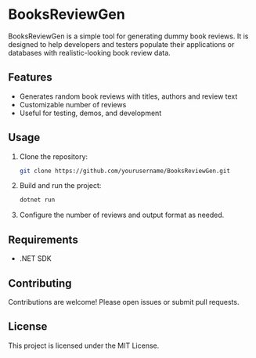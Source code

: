# BooksReviewGen

BooksReviewGen is a simple tool for generating dummy book reviews. It is designed to help developers and testers populate their applications or databases with realistic-looking book review data.

## Features

- Generates random book reviews with titles, authors and review text
- Customizable number of reviews
- Useful for testing, demos, and development

## Usage

1. Clone the repository:
    ```bash
    git clone https://github.com/yourusername/BooksReviewGen.git
    ```
2. Build and run the project:
    ```bash
    dotnet run
    ```
3. Configure the number of reviews and output format as needed.

## Requirements

- .NET SDK

## Contributing

Contributions are welcome! Please open issues or submit pull requests.

## License

This project is licensed under the MIT License.